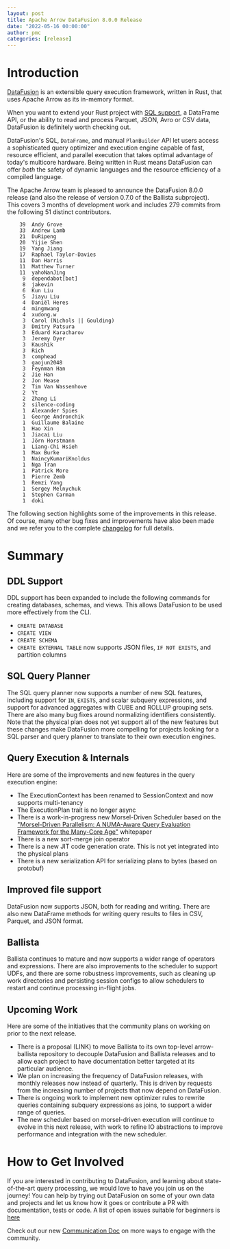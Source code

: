 ```yaml
---
layout: post
title: Apache Arrow DataFusion 8.0.0 Release
date: "2022-05-16 00:00:00"
author: pmc
categories: [release]
---
```

<!--
{% comment %}
Licensed to the Apache Software Foundation (ASF) under one or more
contributor license agreements.  See the NOTICE file distributed with
this work for additional information regarding copyright ownership.
The ASF licenses this file to you under the Apache License, Version 2.0
(the "License"); you may not use this file except in compliance with
the License.  You may obtain a copy of the License at

http://www.apache.org/licenses/LICENSE-2.0

Unless required by applicable law or agreed to in writing, software
distributed under the License is distributed on an "AS IS" BASIS,
WITHOUT WARRANTIES OR CONDITIONS OF ANY KIND, either express or implied.
See the License for the specific language governing permissions and
limitations under the License.
{% endcomment %}
-->

# Introduction

[DataFusion](https://arrow.apache.org/datafusion/) is an extensible query execution framework, written in Rust, that 
uses Apache Arrow as its in-memory format.

When you want to extend your Rust project with [SQL support](https://arrow.apache.org/datafusion/user-guide/sql/sql_status.html), 
a DataFrame API, or the ability to read and process Parquet, JSON, Avro or CSV data, DataFusion is definitely worth 
checking out.

DataFusion's  SQL, `DataFrame`, and manual `PlanBuilder` API let users access a sophisticated query optimizer and 
execution engine capable of fast, resource efficient, and parallel execution that takes optimal advantage of 
today's multicore hardware. Being written in Rust means DataFusion can offer *both* the safety of dynamic languages and 
the resource efficiency of a compiled language.

The Apache Arrow team is pleased to announce the DataFusion 8.0.0 release (and also the release of version 0.7.0 of 
the Ballista subproject). This covers 3 months of development work and includes 279 commits from the following 51 
distinct contributors.

<!--
$ git log --pretty=oneline 7.0.0..8.0.0 datafusion datafusion-cli datafusion-examples ballista ballista-cli ballista-examples | wc -l
279

$ git shortlog -sn 7.0.0..8.0.0 datafusion datafusion-cli datafusion-examples ballista ballista-cli ballista-examples | wc -l
49

(feynman han, feynman.h, Feynman Han were assumed to be the same person)
-->

```
    39  Andy Grove
    33  Andrew Lamb
    21  DuRipeng
    20  Yijie Shen
    19  Yang Jiang
    17  Raphael Taylor-Davies
    11  Dan Harris
    11  Matthew Turner
    11  yahoNanJing
     9  dependabot[bot]
     8  jakevin
     6  Kun Liu
     5  Jiayu Liu
     4  Daniël Heres
     4  mingmwang
     4  xudong.w
     3  Carol (Nichols || Goulding)
     3  Dmitry Patsura
     3  Eduard Karacharov
     3  Jeremy Dyer
     3  Kaushik
     3  Rich
     3  comphead
     3  gaojun2048
     3  Feynman Han
     2  Jie Han
     2  Jon Mease
     2  Tim Van Wassenhove
     2  Yt
     2  Zhang Li
     2  silence-coding
     1  Alexander Spies
     1  George Andronchik
     1  Guillaume Balaine
     1  Hao Xin
     1  Jiacai Liu
     1  Jörn Horstmann
     1  Liang-Chi Hsieh
     1  Max Burke
     1  NaincyKumariKnoldus
     1  Nga Tran
     1  Patrick More
     1  Pierre Zemb
     1  Remzi Yang
     1  Sergey Melnychuk
     1  Stephen Carman
     1  doki
```

The following section highlights some of the improvements in this release. Of course, many other bug fixes and 
improvements have also been made and we refer you to the complete 
[changelog](https://github.com/apache/arrow-datafusion/blob/8.0.0/datafusion/CHANGELOG.md) for full details.

# Summary

## DDL Support

DDL support has been expanded to include the following commands for creating databases, schemas, and views. This 
allows DataFusion to be used more effectively from the CLI.

- `CREATE DATABASE`
- `CREATE VIEW`
- `CREATE SCHEMA`
- `CREATE EXTERNAL TABLE` now supports JSON files, `IF NOT EXISTS`, and partition columns

## SQL Query Planner

The SQL query planner now supports a number of new SQL features, including support for `IN`, `EXISTS`, and scalar 
subquery expressions, and support for advanced aggregates with CUBE and ROLLUP grouping sets. There are also many 
bug fixes around normalizing identifiers consistently. Note that the physical plan does not yet support all of the 
new features but these changes make DataFusion more compelling for projects looking for a SQL parser and query 
planner to translate to their own execution engines.

## Query Execution & Internals

Here are some of the improvements and new features in the query execution engine:

- The ExecutionContext has been renamed to SessionContext and now supports multi-tenancy
- The ExecutionPlan trait is no longer async
- There is a work-in-progress new Morsel-Driven Scheduler based on the ["Morsel-Driven Parallelism: A NUMA-Aware Query
  Evaluation Framework for the Many-Core Age"](https://15721.courses.cs.cmu.edu/spring2016/papers/p743-leis.pdf) whitepaper
- There is a new sort-merge join operator
- There is a new JIT code generation crate. This is not yet integrated into the physical plans
- There is a new serialization API for serializing plans to bytes (based on protobuf)

## Improved file support

DataFusion now supports JSON, both for reading and writing. There are also new DataFrame methods for writing query 
results to files in CSV, Parquet, and JSON format.

## Ballista

Ballista continues to mature and now supports a wider range of operators and expressions. There are also improvements 
to the scheduler to support UDFs, and there are some robustness improvements, such as cleaning up work directories 
and persisting session configs to allow schedulers to restart and continue processing in-flight jobs.

## Upcoming Work

Here are some of the initiatives that the community plans on working on prior to the next release.

- There is a proposal (LINK) to move Ballista to its own top-level arrow-ballista repository to decouple DataFusion 
and Ballista releases and to allow each project to have documentation better targeted at its particular audience.
- We plan on increasing the frequency of DataFusion releases, with monthly releases now instead of quarterly. This 
  is driven by requests from the increasing number of projects that now depend on DataFusion.
- There is ongoing work to implement new optimizer rules to rewrite queries containing subquery expressions as 
  joins, to support a wider range of queries.
- The new scheduler based on morsel-driven execution will continue to evolve in this next release, with work to 
 refine IO abstractions to improve performance and integration with the new scheduler.

# How to Get Involved

If you are interested in contributing to DataFusion, and learning about state-of-the-art query processing, we would 
love to have you join us on the journey! You can help by trying out DataFusion on some of your own data and projects 
and let us know how it goes or contribute a PR with documentation, tests or code. A list of open issues suitable 
for beginners is [here](https://github.com/apache/arrow-datafusion/issues?q=is%3Aissue+is%3Aopen+label%3A%22good+first+issue%22)

Check out our new [Communication Doc](https://arrow.apache.org/datafusion/community/communication.html) on more
ways to engage with the community.
